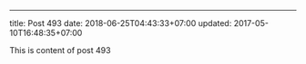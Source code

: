 ---
title: Post 493
date: 2018-06-25T04:43:33+07:00
updated: 2017-05-10T16:48:35+07:00

This is content of post 493